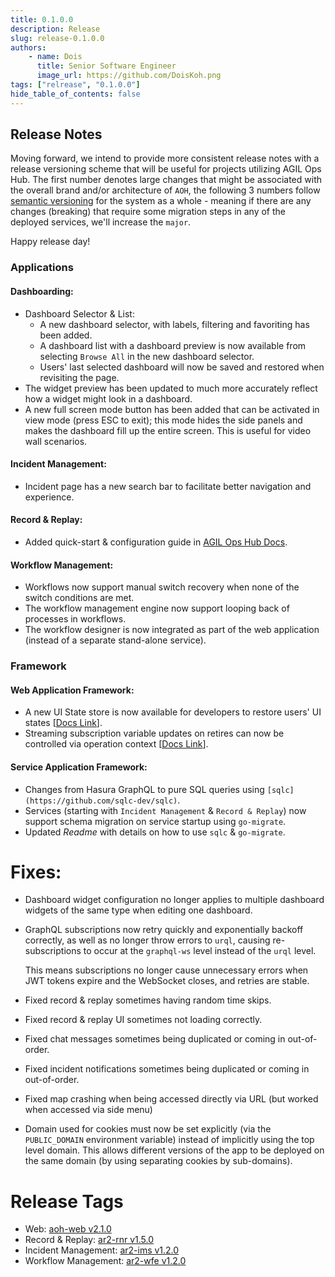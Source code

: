 ```yaml
---
title: 0.1.0.0
description: Release
slug: release-0.1.0.0
authors:
    - name: Dois
      title: Senior Software Engineer
      image_url: https://github.com/DoisKoh.png
tags: ["relrease", "0.1.0.0"]
hide_table_of_contents: false
---
```


## Release Notes

Moving forward, we intend to provide more consistent release notes with a release versioning scheme that will be useful
for projects utilizing AGIL Ops Hub. The first number denotes large changes that might be associated with the overall
brand and/or architecture of `AOH`, the following 3 numbers follow [semantic versioning](https://semver.org/) for the
system as a whole - meaning if there are any changes (breaking) that require some migration steps in any of the deployed
services, we'll increase the `major`.

Happy release day!

### Applications

#### Dashboarding:

-   Dashboard Selector & List:
    -   A new dashboard selector, with labels, filtering and favoriting has been added.
    -   A dashboard list with a dashboard preview is now available from selecting `Browse All` in the new dashboard selector.
    -   Users' last selected dashboard will now be saved and restored when revisiting the page.
-   The widget preview has been updated to much more accurately reflect how a widget might look in a dashboard.
-   A new full screen mode button has been added that can be activated in view mode (press ESC to exit); this mode hides the side panels and makes the dashboard fill up the entire screen. This is useful for video wall scenarios.

#### Incident Management:

-   Incident page has a new search bar to facilitate better navigation and experience.

#### Record & Replay:

-   Added quick-start & configuration guide in [AGIL Ops Hub Docs](https://mssfoobar.github.io/aoh-docs/docs/category/-guides-2/).

#### Workflow Management:

-   Workflows now support manual switch recovery when none of the switch conditions are met.
-   The workflow management engine now support looping back of processes in workflows.
-   The workflow designer is now integrated as part of the web application (instead of a separate stand-alone service).

### Framework

#### Web Application Framework:

-   A new UI State store is now available for developers to restore users' UI states \[[Docs Link](https://mssfoobar.github.io/aoh-docs/docs/web/api/ui_state)\].
-   Streaming subscription variable updates on retires can now be controlled via operation context \[[Docs Link](http://localhost:3030/aoh-docs/docs/web/guides/development#broken-queries-subscriptions-and-retries)\].

#### Service Application Framework:

-   Changes from Hasura GraphQL to pure SQL queries using `[sqlc](https://github.com/sqlc-dev/sqlc)`.
-   Services (starting with `Incident Management` & `Record & Replay`) now support schema migration on service startup using `go-migrate`.
-   Updated _Readme_ with details on how to use `sqlc` & `go-migrate`.

# Fixes:

-   Dashboard widget configuration no longer applies to multiple dashboard widgets of the same type when editing one dashboard.
-   GraphQL subscriptions now retry quickly and exponentially backoff correctly, as well as no longer throw errors to `urql`, causing re-subscriptions to occur at the `graphql-ws` level instead of the `urql` level.

    This means subscriptions no longer cause unnecessary errors when JWT tokens expire and the WebSocket closes, and retries are stable.

-   Fixed record & replay sometimes having random time skips.
-   Fixed record & replay UI sometimes not loading correctly.
-   Fixed chat messages sometimes being duplicated or coming in out-of-order.
-   Fixed incident notifications sometimes being duplicated or coming in out-of-order.
-   Fixed map crashing when being accessed directly via URL (but worked when accessed via side menu)
-   Domain used for cookies must now be set explicitly (via the `PUBLIC_DOMAIN` environment variable) instead of implicitly using the top level domain. This allows different versions of the app to be deployed on the same domain (by using separating cookies by sub-domains).

# Release Tags

-   Web: [aoh-web v2.1.0](https://github.com/mssfoobar/aoh-web/releases/tag/v2.1.0)
-   Record & Replay: [ar2-rnr v1.5.0](https://github.com/mssfoobar/ar2-rnr/releases/tag/v1.5.0)
-   Incident Management: [ar2-ims v1.2.0](https://github.com/mssfoobar/ar2-ims/releases/tag/v1.2.0)
-   Workflow Management: [ar2-wfe v1.2.0](https://github.com/mssfoobar/ar2-wfe/releases/tag/v1.2.0)
